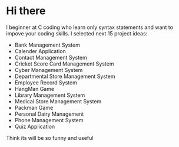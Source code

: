 # Hi there

I beginner at C coding who learn only syntax statements and want to impove your coding skills. I selected next 15 project ideas: 

* Bank Management System
* Calender Application
* Contact Management System
* Cricket Score Card Management System
* Cyber Management System
* Departmental Store Management System
* Employee Record System
* HangMan Game
* Library Management System
* Medical Store Management System
* Packman Game
* Personal Dairy Management
* Phone Management System
* Quiz Application

Think its will be so funny and useful 